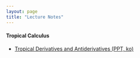 ```yaml
---
layout: page
title: "Lecture Notes"
---
```


#### Tropical Calculus

* [Tropical Derivatives and Antiderivatives (PPT, ko)](/archive/lecture-notes/tropical-calculus-ppt.pdf)
